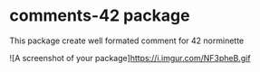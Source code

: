 # comments-42 package

This package create well formated comment for 42 norminette

![A screenshot of your package]https://i.imgur.com/NF3pheB.gif
